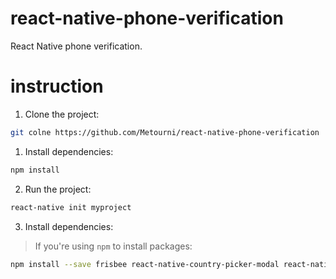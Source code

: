 # react-native-phone-verification
React Native phone verification.

# instruction 


1. Clone the project:

  ```bash
  git colne https://github.com/Metourni/react-native-phone-verification
  ```

1. Install dependencies:

  ```bash
  npm install
  ```

2. Run the project:

  ```bash
  react-native init myproject
  ```

3. Install dependencies:

  > If you're using `npm` to install packages:

  ```bash
  npm install --save frisbee react-native-country-picker-modal react-native-form react-native-loading-spinner-overlay
  ```

